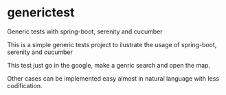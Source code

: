 # generictest
Generic tests with spring-boot, serenity and cucumber

This is a simple generic tests project to ilustrate the usage of spring-boot, serenity and cucumber

This test just go in the google, make a genric search and open the map.

Other cases can be implemented easy almost in natural language with less codification.

